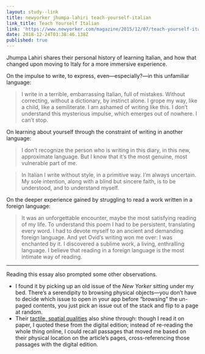 ```yaml
---
layout: study--link
title: newyorker jhumpa-lahiri teach-yourself-italian
link_title: Teach Yourself Italian
link: 'https://www.newyorker.com/magazine/2015/12/07/teach-yourself-italian'
date: 2018-12-24T03:38:46.138Z
published: true
---
```

Jhumpa Lahiri shares their personal history of learning Italian, and how that changed upon moving to Italy for a more immersive experience.

On the impulse to write, to express, even—especially?—in this unfamiliar language:

> I write in a terrible, embarrassing Italian, full of mistakes. Without correcting, without a dictionary, by instinct alone. I grope my way, like a child, like a semiliterate. I am ashamed of writing like this. I don’t understand this mysterious impulse, which emerges out of nowhere. I can’t stop.

On learning about yourself through the constraint of writing in another language:

> I don’t recognize the person who is writing in this diary, in this new, approximate language. But I know that it’s the most genuine, most vulnerable part of me.

> In Italian I write without style, in a primitive way. I’m always uncertain. My sole intention, along with a blind but sincere faith, is to be understood, and to understand myself.

On the deeper experience gained by struggling to read a work written in a foreign language:

> It was an unforgettable encounter, maybe the most satisfying reading of my life. To understand this poem I had to be persistent, translating every word. I had to devote myself to an ancient and demanding foreign language. And yet Ovid’s writing won me over: I was enchanted by it. I discovered a sublime work, a living, enthralling language. I believe that reading in a foreign language is the most intimate way of reading.

***

Reading this essay also prompted some other observations.

* I found it by picking up an old issue of the _New Yorker_ sitting under my bed. There’s a serendipity to browsing physical objects—you don’t have to decide which issue to open in your app before “browsing” the un-paged contents, you just pick an issue out of the stack and flip to a page at random.
* Their [tactile, spatial qualities](https://lucascherkewski.com/links/2018/12/17/10-00-theguardian-maryannewolf-skim-reading/) also shine through: though I read it on paper, I quoted these from the digital edition; instead of re-reading the whole thing online, I could recall passages that moved me based on their physical location on the article’s pages, cross-referencing those passages with the digital edition.
